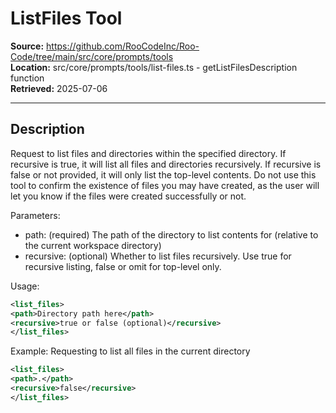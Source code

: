 # ListFiles Tool

**Source:** https://github.com/RooCodeInc/Roo-Code/tree/main/src/core/prompts/tools  
**Location:** src/core/prompts/tools/list-files.ts - getListFilesDescription function  
**Retrieved:** 2025-07-06

---

## Description

Request to list files and directories within the specified directory. If recursive is true, it will list all files and directories recursively. If recursive is false or not provided, it will only list the top-level contents. Do not use this tool to confirm the existence of files you may have created, as the user will let you know if the files were created successfully or not.

Parameters:
- path: (required) The path of the directory to list contents for (relative to the current workspace directory)
- recursive: (optional) Whether to list files recursively. Use true for recursive listing, false or omit for top-level only.

Usage:
```xml
<list_files>
<path>Directory path here</path>
<recursive>true or false (optional)</recursive>
</list_files>
```

Example: Requesting to list all files in the current directory
```xml
<list_files>
<path>.</path>
<recursive>false</recursive>
</list_files>
```